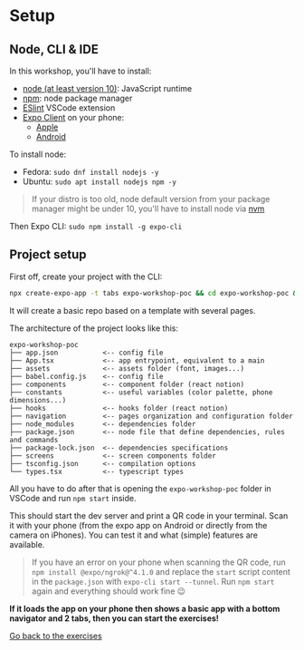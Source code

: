 # Setup

## Node, CLI & IDE

In this workshop, you'll have to install:
- [node (at least version 10)](https://github.com/nodejs/node): JavaScript runtime
- [npm](https://www.npmjs.com/): node package manager
- [ESlint](https://marketplace.visualstudio.com/items?itemName=dbaeumer.vscode-eslint) VSCode extension
- [Expo Client](https://expo.io/) on your phone:
  - [Apple](https://apps.apple.com/fr/app/expo-client/id982107779)
  - [Android](https://play.google.com/store/apps/details?id=host.exp.exponent&hl=fr&gl=US)

To install node:
- Fedora: `sudo dnf install nodejs -y`
- Ubuntu: `sudo apt install nodejs npm -y`

> If your distro is too old, node default version from your package manager might be under 10, you'll have to install node via [nvm](https://github.com/nvm-sh/nvm)

Then Expo CLI: `sudo npm install -g expo-cli`

## Project setup

First off, create your project with the CLI:
```bash
npx create-expo-app -t tabs expo-workshop-poc && cd expo-workshop-poc && npm install axios
```

It will create a basic repo based on a template with several pages.

The architecture of the project looks like this:

```
expo-workshop-poc
├── app.json           <-- config file
├── App.tsx            <-- app entrypoint, equivalent to a main
├── assets             <-- assets folder (font, images...)
├── babel.config.js    <-- config file
├── components         <-- component folder (react notion)
├── constants          <-- useful variables (color palette, phone dimensions...)
├── hooks              <-- hooks folder (react notion)
├── navigation         <-- pages organization and configuration folder
├── node_modules       <-- dependencies folder
├── package.json       <-- node file that define dependencies, rules and commands
├── package-lock.json  <-- dependencies specifications
├── screens            <-- screen components folder
├── tsconfig.json      <-- compilation options
└── types.tsx          <-- typescript types
```

All you have to do after that is opening the `expo-workshop-poc` folder in VSCode and run `npm start` inside.

This should start the dev server and print a QR code in your terminal. Scan it with your phone (from the expo app on Android or directly from the camera on iPhones). You can test it and what (simple) features are available.

> If you have an error on your phone when scanning the QR code, run `npm install @expo/ngrok@^4.1.0` and replace the `start` script content in the `package.json` with `expo-cli start --tunnel`. Run `npm start` again and everything should work fine 😉

**If it loads the app on your phone then shows a basic app with a bottom navigator and 2 tabs, then you can start the exercises!**

[Go back to the exercises](./README.md)
